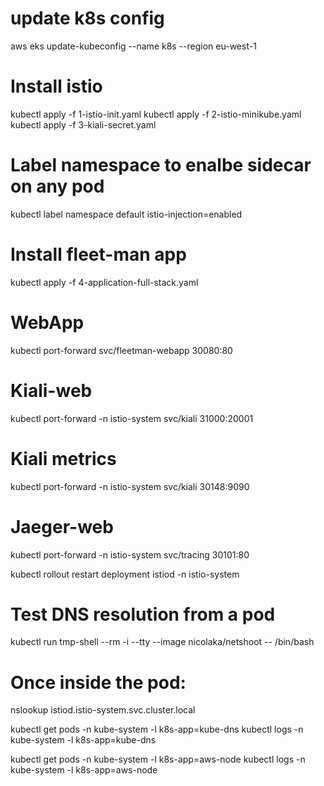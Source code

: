 # update k8s config
aws eks update-kubeconfig --name k8s --region eu-west-1

# Install istio
kubectl apply -f 1-istio-init.yaml
kubectl apply -f 2-istio-minikube.yaml
kubectl apply -f 3-kiali-secret.yaml

# Label namespace to enalbe sidecar on any pod
kubectl label namespace default istio-injection=enabled

# Install fleet-man app
kubectl apply -f 4-application-full-stack.yaml


# WebApp
kubectl port-forward svc/fleetman-webapp 30080:80

# Kiali-web
kubectl port-forward -n istio-system svc/kiali 31000:20001
# Kiali metrics
kubectl port-forward -n istio-system svc/kiali 30148:9090
# Jaeger-web
kubectl port-forward -n istio-system svc/tracing 30101:80


kubectl rollout restart deployment istiod -n istio-system

# Test DNS resolution from a pod
kubectl run tmp-shell --rm -i --tty --image nicolaka/netshoot -- /bin/bash
# Once inside the pod:
nslookup istiod.istio-system.svc.cluster.local

kubectl get pods -n kube-system -l k8s-app=kube-dns
kubectl logs -n kube-system -l k8s-app=kube-dns

kubectl get pods -n kube-system -l k8s-app=aws-node
kubectl logs -n kube-system -l k8s-app=aws-node
